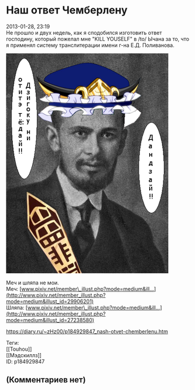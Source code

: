 Наш ответ Чемберлену
====================

  
2013-01-28, 23:19  
 Не прошло и двух недель, как я сподобился изготовить ответ господину, который пожелал мне "KILL YOUSELF" в /to/ Ычана за то, что я применял систему транслитерации имени г-на Е.Д. Поливанова.   
   
  ![](pics/d4916f3a50ae.png)    
   
 Меч и шляпа не мои.   
 Меч:  [www.pixiv.net/member\_illust.php?mode=medium&ill...](http://www.pixiv.net/member_illust.php?mode=medium&illust_id=29906201)    
 Шляпа:  [www.pixiv.net/member\_illust.php?mode=medium&ill...](http://www.pixiv.net/member_illust.php?mode=medium&illust_id=27238580)    
  
<https://diary.ru/~zHz00/p184929847_nash-otvet-chemberlenu.htm>  
  
Теги:  
[[Touhou]]  
[[Мэдскиллз]]  
ID: p184929847  


(Комментариев нет)
------------------